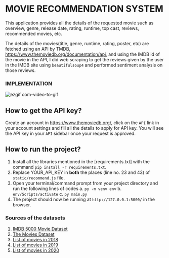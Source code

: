 # MOVIE RECOMMENDATION SYSTEM

This application provides all the details of the requested movie such as overview, genre, release date, rating, runtime, top cast, reviews, recommended movies, etc.

The details of the movies(title, genre, runtime, rating, poster, etc) are fetched using an API by TMDB, https://www.themoviedb.org/documentation/api, and using the IMDB id of the movie in the API, I did web scraping to get the reviews given by the user in the IMDB site using `beautifulsoup4` and performed sentiment analysis on those reviews.

### IMPLEMENTATION
![ezgif com-video-to-gif](https://user-images.githubusercontent.com/107804985/230385726-fb95797a-e596-44d8-a1a4-29e273235f93.gif)


<!-- 
Don't worry if the movie that you are looking for is not auto-suggested. Just type the movie name and click on "enter". You will be good to go even though if you made some typo errors. -->

## How to get the API key?

Create an account in https://www.themoviedb.org/, click on the `API` link in your account settings and fill all the details to apply for API key. You will see the API key in your `API` sidebar once your request is approved.

## How to run the project?

1. Install all the libraries mentioned in the [requirements.txt] with the command `pip install -r requirements.txt`.
2. Replace YOUR_API_KEY in **both** the places (line no. 23 and 43) of `static/recommend.js` file.
3. Open your terminal/command prompt from your project directory and run the following lines of codes
  a.  `py -m venv env`
  b.  `env/Scripts/activate`
  c.  `py main.py`
4. The project should now be running at `http://127.0.0.1:5000/` in the browser.

### Sources of the datasets 

1. [IMDB 5000 Movie Dataset](https://www.kaggle.com/carolzhangdc/imdb-5000-movie-dataset)
2. [The Movies Dataset](https://www.kaggle.com/rounakbanik/the-movies-dataset)
3. [List of movies in 2018](https://en.wikipedia.org/wiki/List_of_American_films_of_2018)
4. [List of movies in 2019](https://en.wikipedia.org/wiki/List_of_American_films_of_2019)
5. [List of movies in 2020](https://en.wikipedia.org/wiki/List_of_American_films_of_2020)
